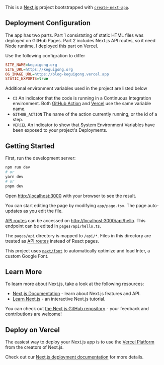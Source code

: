 This is a [Next.js](https://nextjs.org/) project bootstrapped with [`create-next-app`](https://github.com/vercel/next.js/tree/canary/packages/create-next-app).

## Deployment Configuration

The app has two parts. Part 1 consiststing of static HTML files was deployed on GitHub Pages. Part 2 includes Next.js API routes, so it need Node runtime, I deployed this part on Vercel.

Use the following configration to differ

```ini
SITE_NAME=keguigong.org
SITE_URL=https://keguigong.org
OG_IMAGE_URL=https://blog-keguigong.vercel.app
STATIC_EXPORTS=true
```

Additional environment variables used in the project are listed below

- `CI` An indicator that the code is running in a Continuous Integration environment. Both [GitHub Action](https://docs.github.com/en/actions/learn-github-actions/variables#default-environment-variables) and [Vercel](https://vercel.com/docs/projects/environment-variables/system-environment-variables#system-environment-variables) use the same variable name.
- `GITHUB_ACTION` The name of the action currently running, or the id of a step.
- `VERCEL` An indicator to show that System Environment Variables have been exposed to your project's Deployments.

## Getting Started

First, run the development server:

```bash
npm run dev
# or
yarn dev
# or
pnpm dev
```

Open [http://localhost:3000](http://localhost:3000) with your browser to see the result.

You can start editing the page by modifying `app/page.tsx`. The page auto-updates as you edit the file.

[API routes](https://nextjs.org/docs/api-routes/introduction) can be accessed on [http://localhost:3000/api/hello](http://localhost:3000/api/hello). This endpoint can be edited in `pages/api/hello.ts`.

The `pages/api` directory is mapped to `/api/*`. Files in this directory are treated as [API routes](https://nextjs.org/docs/api-routes/introduction) instead of React pages.

This project uses [`next/font`](https://nextjs.org/docs/basic-features/font-optimization) to automatically optimize and load Inter, a custom Google Font.

## Learn More

To learn more about Next.js, take a look at the following resources:

- [Next.js Documentation](https://nextjs.org/docs) - learn about Next.js features and API.
- [Learn Next.js](https://nextjs.org/learn) - an interactive Next.js tutorial.

You can check out [the Next.js GitHub repository](https://github.com/vercel/next.js/) - your feedback and contributions are welcome!

## Deploy on Vercel

The easiest way to deploy your Next.js app is to use the [Vercel Platform](https://vercel.com/new?utm_medium=default-template&filter=next.js&utm_source=create-next-app&utm_campaign=create-next-app-readme) from the creators of Next.js.

Check out our [Next.js deployment documentation](https://nextjs.org/docs/deployment) for more details.
